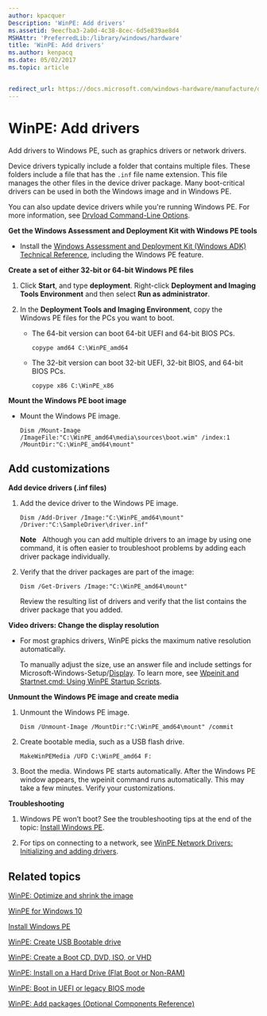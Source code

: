 ```yaml
---
author: kpacquer
Description: 'WinPE: Add drivers'
ms.assetid: 9eecfba3-2a0d-4c38-8cec-6d5e839ae8d4
MSHAttr: 'PreferredLib:/library/windows/hardware'
title: 'WinPE: Add drivers'
ms.author: kenpacq
ms.date: 05/02/2017
ms.topic: article


redirect_url: https://docs.microsoft.com/windows-hardware/manufacture/desktop/add-and-remove-drivers-to-an-offline-windows-image
---
```


# WinPE: Add drivers


Add drivers to Windows PE, such as graphics drivers or network drivers.

Device drivers typically include a folder that contains multiple files. These folders include a file that has the `.inf` file name extension. This file manages the other files in the device driver package. Many boot-critical drivers can be used in both the Windows image and in Windows PE.

You can also update device drivers while you're running Windows PE. For more information, see [Drvload Command-Line Options](drvload-command-line-options.md).

**Get the Windows Assessment and Deployment Kit with Windows PE tools**

-   Install the [Windows Assessment and Deployment Kit (Windows ADK) Technical Reference](http://go.microsoft.com/fwlink/p/?LinkId=526803), including the Windows PE feature.

**Create a set of either 32-bit or 64-bit Windows PE files**

1.  Click **Start**, and type **deployment**. Right-click **Deployment and Imaging Tools Environment** and then select **Run as administrator**.

2.  In the **Deployment Tools and Imaging Environment**, copy the Windows PE files for the PCs you want to boot.

    -   The 64-bit version can boot 64-bit UEFI and 64-bit BIOS PCs.

        ```
        copype amd64 C:\WinPE_amd64
        ```

    -   The 32-bit version can boot 32-bit UEFI, 32-bit BIOS, and 64-bit BIOS PCs.

        ```
        copype x86 C:\WinPE_x86
        ```

**Mount the Windows PE boot image**

-   Mount the Windows PE image.

    ```
    Dism /Mount-Image /ImageFile:"C:\WinPE_amd64\media\sources\boot.wim" /index:1 /MountDir:"C:\WinPE_amd64\mount"
    ```

## <span id="Add_customizations"></span><span id="add_customizations"></span><span id="ADD_CUSTOMIZATIONS"></span>Add customizations


**Add device drivers (.inf files)**

1.  Add the device driver to the Windows PE image.

    ```
    Dism /Add-Driver /Image:"C:\WinPE_amd64\mount" /Driver:"C:\SampleDriver\driver.inf"
    ```

    **Note**  
    Although you can add multiple drivers to an image by using one command, it is often easier to troubleshoot problems by adding each driver package individually.

     

2.  Verify that the driver packages are part of the image:

    ```
    Dism /Get-Drivers /Image:"C:\WinPE_amd64\mount"
    ```

    Review the resulting list of drivers and verify that the list contains the driver package that you added.

**Video drivers: Change the display resolution**

-   For most graphics drivers, WinPE picks the maximum native resolution automatically.

    To manually adjust the size, use an answer file and include settings for Microsoft-Windows-Setup/[Display](https://msdn.microsoft.com/library/windows/hardware/dn915285). To learn more, see [Wpeinit and Startnet.cmd: Using WinPE Startup Scripts](wpeinit-and-startnetcmd-using-winpe-startup-scripts.md).

**Unmount the Windows PE image and create media**

1.  Unmount the Windows PE image.

    ```
    Dism /Unmount-Image /MountDir:"C:\WinPE_amd64\mount" /commit
    ```

2.  Create bootable media, such as a USB flash drive.

    ```
    MakeWinPEMedia /UFD C:\WinPE_amd64 F:
    ```

3.  Boot the media. Windows PE starts automatically. After the Windows PE window appears, the wpeinit command runs automatically. This may take a few minutes. Verify your customizations.

**Troubleshooting**

1.  Windows PE won’t boot? See the troubleshooting tips at the end of the topic: [Install Windows PE](http://go.microsoft.com/fwlink/?LinkId=526830).

2.  For tips on connecting to a network, see [WinPE Network Drivers: Initializing and adding drivers](winpe-network-drivers-initializing-and-adding-drivers.md).

## <span id="related_topics"></span>Related topics

[WinPE: Optimize and shrink the image](winpe-optimize.md)

[WinPE for Windows 10](winpe-intro.md)

[Install Windows PE](http://go.microsoft.com/fwlink/?LinkId=526830)

[WinPE: Create USB Bootable drive](winpe-create-usb-bootable-drive.md)

[WinPE: Create a Boot CD, DVD, ISO, or VHD](winpe-create-a-boot-cd-dvd-iso-or-vhd.md)

[WinPE: Install on a Hard Drive (Flat Boot or Non-RAM)](winpe-install-on-a-hard-drive--flat-boot-or-non-ram.md)

[WinPE: Boot in UEFI or legacy BIOS mode](winpe-boot-in-uefi-or-legacy-bios-mode.md)

[WinPE: Add packages (Optional Components Reference)](winpe-add-packages--optional-components-reference.md)

 

 







